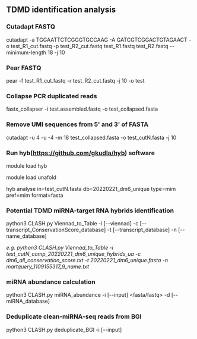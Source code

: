## TDMD identification analysis
### Cutadapt FASTQ
cutadapt -a TGGAATTCTCGGGTGCCAAG -A GATCGTCGGACTGTAGAACT -o test_R1_cut.fastq -p test_R2_cut.fastq test_R1.fastq test_R2.fastq --minimum-length 18 -j 10

### Pear FASTQ
pear -f test_R1_cut.fastq -r test_R2_cut.fastq -j 10 -o test

### Collapse PCR duplicated reads
fastx_collapser -i test.assembled.fastq -o test_collapsed.fasta

### Remove UMI sequences from 5' and 3' of FASTA
cutadapt -u 4 -u -4 -m 18 test_collapsed.fasta -o test_cutN.fasta -j 10              

### Run hyb(https://github.com/gkudla/hyb) software
module load hyb

module load unafold

hyb analyse in=test_cutN.fasta db=20220221_dm6_unique type=mim pref=mim format=fasta

### Potential TDMD miRNA-target RNA hybrids identification
python3 CLASH.py Viennad_to_Table -i [--viennad] <TXT> -c [--transcript_ConservationScore_database] -t [--transcript_database] -n [--name_database]

*e.g. python3 CLASH.py Viennad_to_Table -i test_cutN_comp_20220221_dm6_unique_hybrids_ua -c dm6_all_conservation_score.txt -t 20220221_dm6_unique.fasta -n martquery_1109155317_9_name.txt*



### miRNA abundance calculation
python3 CLASH.py miRNA_abundance -i [--input] <fasta/fastq> -d [--miRNA_database]


### Deduplicate clean-miRNA-seq reads from BGI
python3 CLASH.py deduplicate_BGI -i [--input] <fastq>


